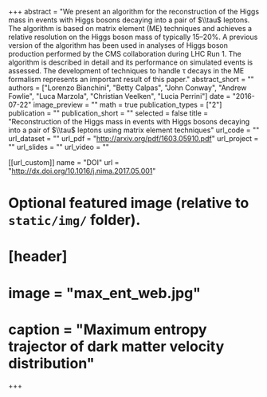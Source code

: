 +++
abstract = "We present an algorithm for the reconstruction of the Higgs mass in events with Higgs bosons decaying into a pair of $\\tau$ leptons. The algorithm is based on matrix element (ME) techniques and achieves a relative resolution on the Higgs boson mass of typically 15–20%. A previous version of the algorithm has been used in analyses of Higgs boson production performed by the CMS collaboration during LHC Run 1. The algorithm is described in detail and its performance on simulated events is assessed. The development of techniques to handle τ decays in the ME formalism represents an important result of this paper."
abstract_short = ""
authors = ["Lorenzo Bianchini", "Betty Calpas", "John Conway", "Andrew Fowlie", "Luca Marzola", "Christian Veelken", "Lucia Perrini"]
date = "2016-07-22"
image_preview = ""
math = true
publication_types = ["2"]
publication = ""
publication_short = ""
selected = false
title = "Reconstruction of the Higgs mass in events with Higgs bosons decaying into a pair of $\\tau$ leptons using matrix element techniques"
url_code = ""
url_dataset = ""
url_pdf = "http://arxiv.org/pdf/1603.05910.pdf"
url_project = ""
url_slides = ""
url_video = ""

[[url_custom]]
name = "DOI"
url = "http://dx.doi.org/10.1016/j.nima.2017.05.001"

# Optional featured image (relative to `static/img/` folder).
# [header]
#   image = "max_ent_web.jpg"
#   caption = "Maximum entropy trajector of dark matter velocity distribution"

+++
